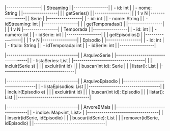 |-----------------|
|   Streaming     |
|-----------------|
| - id: int       |
| - nome: String  |
|-----------------|
| | getSeries()   |
|-----------------|
       |
       | 1
       v N
|-----------------|
|     Serie      |
|-----------------|
| - id: int       |
| - nome: String  |
| - idStreaming: int |
|-----------------|
| | getTemporadas() |
|-----------------|
       |
       | 1
       v N
|-----------------|
|   Temporada    |
|-----------------|
| - id: int       |
| - numero: int   |
| - idSerie: int  |
|-----------------|
| | getEpisodios() |
|-----------------|
       |
       | 1
       v N
|-----------------|
|   Episodio     |
|-----------------|
| - id: int       |
| - titulo: String |
| - idTemporada: int |
| - idSerie: int |
|-----------------|

|-----------------------------------|
|       ArquivoSerie               |
|-----------------------------------|
| - listaSeries: List<Serie>        |
|-----------------------------------|
| | incluir(Serie s)               |
| | excluir(int id)                |
| | buscar(int id): Serie          |
| | listar(): List<Serie>          |
|-----------------------------------|

|-----------------------------------|
|       ArquivoEpisodio             |
|-----------------------------------|
| - listaEpisodios: List<Episodio>  |
|-----------------------------------|
| | incluir(Episodio e)            |
| | excluir(int id)                |
| | buscar(int id): Episodio        |
| | listar(): List<Episodio>        |
|-----------------------------------|

|-----------------------------------|
|       ArvoreBMais                 |
|-----------------------------------|
| - indice: Map<int, List<int>>     |
|-----------------------------------|
| | inserir(idSerie, idEpisodio)    |
| | buscar(idSerie): List<int>      |
| | remover(idSerie, idEpisodio)    |
|-----------------------------------|
